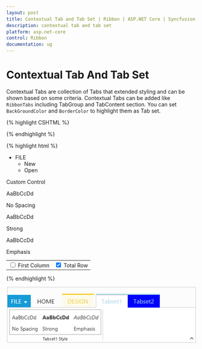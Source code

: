 ```yaml
---
layout: post
title: Contextual Tab and Tab Set | Ribbon | ASP.NET Core | Syncfusion
description: contextual tab and tab set
platform: asp.net-core
control: Ribbon
documentation: ug
---
```


# Contextual Tab And Tab Set

Contextual Tabs are collection of Tabs that extended styling and can be shown based on some criteria. Contextual Tabs can be added like `RibbonTabs` including TabGroup and TabContent section. You can set `BackGroundColor` and `BorderColor` to highlight them as Tab set.

{% highlight CSHTML %}

   <ej-ribbon id="defaultRibbon" width="500px">
        <e-application-tab type=Menu menu-item-id="ribbonmenu">
        </e-application-tab>
        <e-tabs>
            <e-tab id="home" text="HOME">
                <e-groups>
                    <e-group text="CustomControls" type="custom" content-id="Contents">
                    </e-group>
                </e-groups>
            </e-tab>
        </e-tabs>
        <e-contextual-tabs>
            <e-contextual-tab background-color="#FCFBEB" border-color="#F2CC1C">
                <e-tabs>
                    <e-tab id="Design" text="DESIGN">
                        <e-groups>
                            <e-group text="Table Style Options" type="custom" content-id="design">
                            </e-group>
                        </e-groups>
                    </e-tab>
                    </e-tabs>
                </e-contextual-tab>
                 <e-contextual-tab background-color="blue" border-color="lightblue">
                     <e-tabs>
                    <e-tab id="tabset1" text="Tabset1">
                        <e-groups>
                            <e-group text="Tabset1 Style" type="custom" content-id="headings">
                            </e-group>
                        </e-groups>
                    </e-tab>
                    <e-tab id="tabset2" text="Tabset2">
                        <e-groups>
                            <e-group text="Tabset2 Style">
                                <e-content>
                                    <e-contents>
                                        <e-defaults is-big="true" />
                                        <e-content-groups>
                                            <e-content-group id="uppercase" text="Upper Case">
                                                <e-button-settings content-type="ImageOnly" prefix-icon="e-icon e-ribbon e-uppercase">
                                                </e-button-settings>
                                            </e-content-group>
                                            <e-content-group id="lowercase" text="Lower Case">
                                                <e-button-settings content-type="ImageOnly" prefix-icon="e-icon e-ribbon e-lowercase">
                                                </e-button-settings>
                                            </e-content-group>
                                        </e-content-groups>
                                    </e-contents>
                                </e-content>
                            </e-group>
                        </e-groups>
                    </e-tab>
                </e-tabs>
             </e-contextual-tab>
        </e-contextual-tabs>
   </ej-ribbon>

{% endhighlight  %}

{% highlight html %}

  <ul id="ribbonmenu">
        <li>
            <a>FILE</a>
            <ul>
                <li><a>New</a></li>
                <li><a>Open</a></li>
            </ul>
        </li>
    </ul>
    <div id="Contents">Custom Control</div>
    <div id="headings" class="e-headings">
        <div>
            <p>AaBbCcDd</p>
            <p>No Spacing</p>
        </div>
        <div>
            <p class="e-strong">AaBbCcDd</p>
            <p>Strong</p>
        </div>
        <div>
            <p class="e-emphasis">AaBbCcDd</p>
            <p>Emphasis</p>
        </div>
    </div>
    <table id="design" class="e-designtablestyle">
        <tr>
            <td>
                <input type="checkbox" id="Check2" />
                <label for="Check2">First Column</label>
            </td>
            <td>
                <input type="checkbox" id="check4" checked="checked" />
                <label for="check4">Total Row</label>
            </td>
        </tr>
    </table>
    
{% endhighlight  %}

![](Contextual-Tab-and-Tab-Set_images/Contextual-Tab-and-Tab-Set_img1.png)





